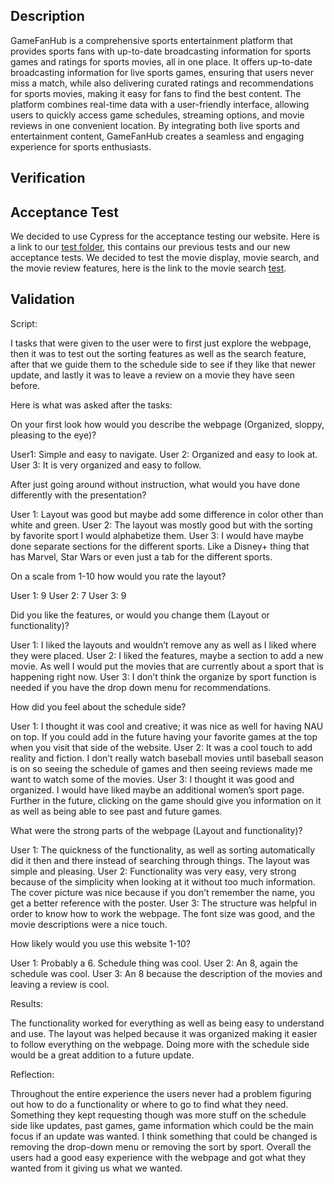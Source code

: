 ## Description
GameFanHub is a comprehensive sports entertainment platform that provides sports fans with up-to-date broadcasting information for sports games and ratings for sports movies, all in one place. It offers up-to-date broadcasting information for live sports games, ensuring that users never miss a match, while also delivering curated ratings and recommendations for sports movies, making it easy for fans to find the best content. The platform combines real-time data with a user-friendly interface, allowing users to quickly access game schedules, streaming options, and movie reviews in one convenient location. By integrating both live sports and entertainment content, GameFanHub creates a seamless and engaging experience for sports enthusiasts.

## Verification

## Acceptance Test

We decided to use Cypress for the acceptance testing our website. Here is a link to our [test folder](https://github.com/Braydew-NAU/SportsWebsite/tree/main/_tests_), this contains our previous tests and our new acceptance tests. We decided to test the movie display, movie search, and the movie review features, here is the link to the movie search [test](https://github.com/Braydew-NAU/SportsWebsite/tree/main/_tests_/SearchAcceptanceTest). 

## Validation
Script:

I tasks that were given to the user were to first just explore the webpage, then it was to test out the sorting features as well as the search feature, after that we guide them to the schedule side to see if they like that newer update, and lastly it was to leave a review on a movie they have seen before. 

Here is what was asked after the tasks:

On your first look how would you describe the webpage (Organized, sloppy, pleasing to the eye)?

User1: Simple and easy to navigate.
User 2: Organized and easy to look at. 
User 3: It is very organized and easy to follow. 

After just going around without instruction, what would you have done differently with the presentation?

User 1: Layout was good but maybe add some difference in color other than white and green. 
User 2: The layout was mostly good but with the sorting by favorite sport I would alphabetize them. 
User 3: I would have maybe done separate sections for the different sports. Like a Disney+ thing that has Marvel, Star Wars or even just a tab for the different sports. 

On a scale from 1-10 how would you rate the layout?

User 1: 9
User 2: 7
User 3: 9

Did you like the features, or would you change them (Layout or functionality)?

User 1: I liked the layouts and wouldn’t remove any as well as I liked where they were placed. 
User 2: I liked the features, maybe a section to add a new movie. As well I would put the movies that are currently about a sport that is happening right now. 
User 3: I don’t think the organize by sport function is needed if you have the drop down menu for recommendations.

How did you feel about the schedule side?

User 1: I thought it was cool and creative; it was nice as well for having NAU on top. If you could add in the future having your favorite games at the top when you visit that side of the website. 
User 2: It was a cool touch to add reality and fiction. I don’t really watch baseball movies until baseball season is on so seeing the schedule of games and then seeing reviews made me want to watch some of the movies. 
User 3: I thought it was good and organized. I would have liked maybe an additional women’s sport page. Further in the future, clicking on the game should give you information on it as well as being able to see past and future games. 

What were the strong parts of the webpage (Layout and functionality)?

User 1: The quickness of the functionality, as well as sorting automatically did it then and there instead of searching through things. The layout was simple and pleasing. 
User 2: Functionality was very easy, very strong because of the simplicity when looking at it without too much information. The cover picture was nice because if you don’t remember the name, you get a better reference with the poster. 
User 3: The structure was helpful in order to know how to work the webpage. The font size was good, and the movie descriptions were a nice touch.

How likely would you use this website 1-10?

User 1: Probably a 6. Schedule thing was cool. 
User 2: An 8, again the schedule was cool. 
User 3: An 8 because the description of the movies and leaving a review is cool. 

Results:

The functionality worked for everything as well as being easy to understand and use. The layout was helped because it was organized making it easier to follow everything on the webpage. Doing more with the schedule side would be a great addition to a future update. 

Reflection:

Throughout the entire experience the users never had a problem figuring out how to do a functionality or where to go to find what they need. Something they kept requesting though was more stuff on the schedule side like updates, past games, game information which could be the main focus if an update was wanted. I think something that could be changed is removing the drop-down menu or removing the sort by sport. Overall the users had a good easy experience with the webpage and got what they wanted from it giving us what we wanted. 
